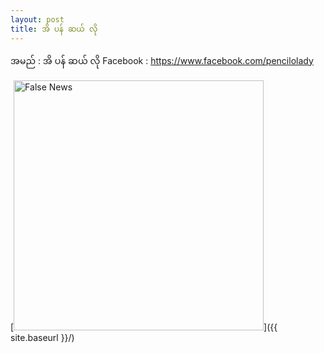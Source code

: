 ```yaml
---
layout: post
title: အိ ပန် ဆယ် လို
---
```

အမည် : အိ ပန် ဆယ် လို
Facebook : https://www.facebook.com/pencilolady


[<img src="{{ site.baseurl }}/images/1.jpg" alt="False News" style="width: 400px;"/>]({{ site.baseurl }}/)